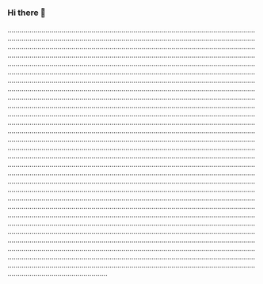 ### Hi there 👋

..............................................................................................................................................................................................................................................................................................................................................................................................................................................................................................................................................................................................................................................................................................................................................................................................................................................................................................................................................................................................................................................................................................................................................................................................................................................................................................................................................................................................................................................................................................................................................................................................................................................................................................................................................................................................................................................................................................................................................................................................................................................................................................................................................................................................................................................................................................................................................................................................................................................................................................................................................................................................................................................................................................................................................................................................................................................................................................................................................................................................................................................................................................................................................................................................................................................................................................................................................................................................................................................................................................................................................................................................................................................................................................................................................................................................
